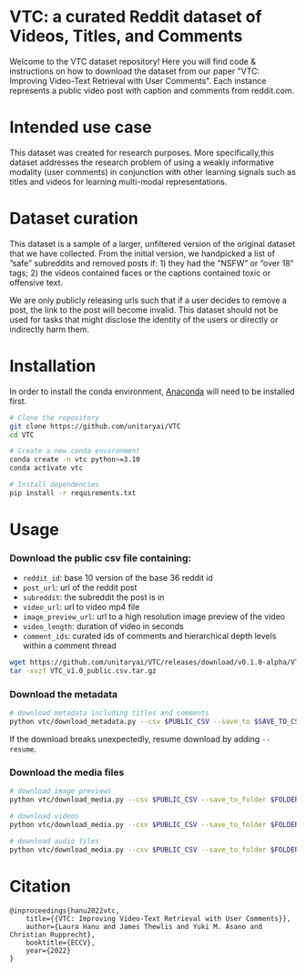 # VTC: a curated Reddit dataset of Videos, Titles, and Comments

Welcome to the VTC dataset repository! Here you will find code & instructions on how to download the dataset from our paper "VTC: Improving Video-Text Retrieval with User Comments". Each instance represents a public video post with caption and comments from reddit.com.
# Intended use case

This dataset was created for research purposes. More specifically,this dataset addresses the research problem of using a weakly informative modality (user comments) in conjunction with other learning signals such as titles and videos for learning multi-modal representations.

# Dataset curation

This dataset is a sample of a larger, unfiltered version of the original dataset that we have collected. From the initial
version, we handpicked a list of ”safe” subreddits and removed posts if: 1) they had the ”NSFW” or ”over 18” tags; 2) the videos contained faces or the captions contained toxic or offensive text.

We are only publicly releasing urls such that if a user decides to remove a post, the link to the post will become invalid. This dataset should not be used for tasks that might disclose the identity of the users or directly or indirectly harm them.
# Installation

In order to install the conda environment, [Anaconda](https://conda.io/docs/user-guide/install/download.html) will need to be installed first.


```bash
# Clone the repository
git clone https://github.com/unitaryai/VTC
cd VTC

# Create a new conda environment
conda create -n vtc python>=3.10
conda activate vtc

# Install dependencies
pip install -r requirements.txt
```

# Usage

### Download the public csv file containing:
- `reddit_id`: base 10 version of the base 36 reddit id
- `post_url`: url of the reddit post
- `subreddit`: the subreddit the post is in
- `video_url`: url to video mp4 file
- `image_preview_url`: url to a high resolution image preview of the video
- `video_length`: duration of video in seconds
- `comment_ids`: curated ids of comments and hierarchical depth levels within a comment thread

```bash
wget https://github.com/unitaryai/VTC/releases/download/v0.1.0-alpha/VTC_v1.0_public.csv.tar.gz
tar -xvzf VTC_v1.0_public.csv.tar.gz
```

### Download the metadata

```bash
# download metadata including titles and comments
python vtc/download_metadata.py --csv $PUBLIC_CSV --save_to $SAVE_TO_CSV
```
If the download breaks unexpectedly, resume download by adding `--resume`.

### Download the media files

```bash
# download image previews
python vtc/download_media.py --csv $PUBLIC_CSV --save_to_folder $FOLDER --download_preview

# download videos
python vtc/download_media.py --csv $PUBLIC_CSV --save_to_folder $FOLDER --download_video

# download audio files
python vtc/download_media.py --csv $PUBLIC_CSV --save_to_folder $FOLDER --download_audio
```

# Citation


```text
@inproceedings{hanu2022vtc,
    title={{VTC: Improving Video-Text Retrieval with User Comments}},
    author={Laura Hanu and James Thewlis and Yuki M. Asano and Christian Rupprecht},
    booktitle={ECCV},
    year={2022}
}
```
